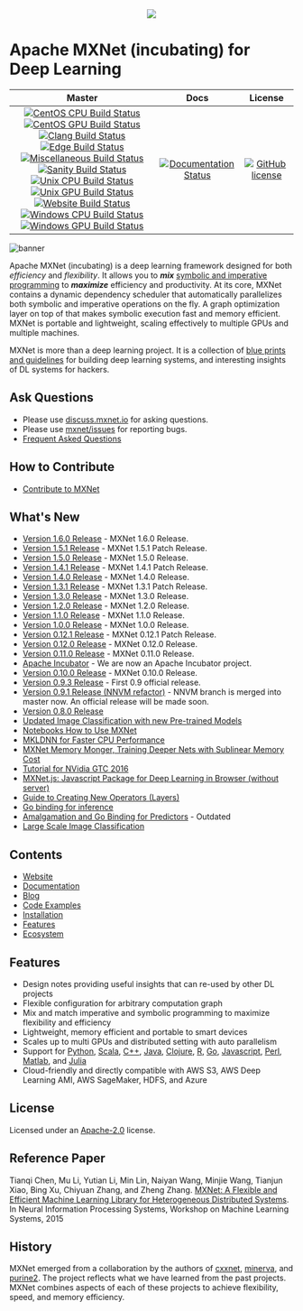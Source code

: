 <!--- Licensed to the Apache Software Foundation (ASF) under one -->
<!--- or more contributor license agreements.  See the NOTICE file -->
<!--- distributed with this work for additional information -->
<!--- regarding copyright ownership.  The ASF licenses this file -->
<!--- to you under the Apache License, Version 2.0 (the -->
<!--- "License"); you may not use this file except in compliance -->
<!--- with the License.  You may obtain a copy of the License at -->

<!---   http://www.apache.org/licenses/LICENSE-2.0 -->

<!--- Unless required by applicable law or agreed to in writing, -->
<!--- software distributed under the License is distributed on an -->
<!--- "AS IS" BASIS, WITHOUT WARRANTIES OR CONDITIONS OF ANY -->
<!--- KIND, either express or implied.  See the License for the -->
<!--- specific language governing permissions and limitations -->
<!--- under the License. -->



<div align="center">
  <a href="https://mxnet.apache.org/"><img src="https://raw.githubusercontent.com/dmlc/web-data/master/mxnet/image/mxnet_logo_2.png"></a><br>
</div>

Apache MXNet (incubating) for Deep Learning
=====
| Master         | Docs          | License  |
| :-------------:|:-------------:|:--------:|
[![CentOS CPU Build Status](http://jenkins.mxnet-ci.amazon-ml.com/job/mxnet-validation/job/centos-cpu/job/master/badge/icon?subject=build%20centos%20cpu)](http://jenkins.mxnet-ci.amazon-ml.com/job/mxnet-validation/job/centos-cpu/job/master/) [![CentOS GPU Build Status](http://jenkins.mxnet-ci.amazon-ml.com/job/mxnet-validation/job/centos-gpu/job/master/badge/icon?subject=build%20centos%20gpu)](http://jenkins.mxnet-ci.amazon-ml.com/job/mxnet-validation/job/centos-gpu/job/master/) [![Clang Build Status](http://jenkins.mxnet-ci.amazon-ml.com/job/mxnet-validation/job/clang/job/master/badge/icon?subject=build%20clang)](http://jenkins.mxnet-ci.amazon-ml.com/job/mxnet-validation/job/clang/job/master/) <br> [![Edge Build Status](http://jenkins.mxnet-ci.amazon-ml.com/job/mxnet-validation/job/edge/job/master/badge/icon?subject=build%20edge)](http://jenkins.mxnet-ci.amazon-ml.com/job/mxnet-validation/job/edge/job/master/) [![Miscellaneous Build Status](http://jenkins.mxnet-ci.amazon-ml.com/job/mxnet-validation/job/miscellaneous/job/master/badge/icon?subject=build%20miscellaneous)](http://jenkins.mxnet-ci.amazon-ml.com/job/mxnet-validation/job/miscellaneous/job/master/) [![Sanity Build Status](http://jenkins.mxnet-ci.amazon-ml.com/job/mxnet-validation/job/sanity/job/master/badge/icon?subject=build%20sanity)](http://jenkins.mxnet-ci.amazon-ml.com/job/mxnet-validation/job/sanity/job/master/) <br> [![Unix CPU Build Status](http://jenkins.mxnet-ci.amazon-ml.com/job/mxnet-validation/job/unix-cpu/job/master/badge/icon?subject=build%20unix%20cpu)](http://jenkins.mxnet-ci.amazon-ml.com/job/mxnet-validation/job/unix-cpu/job/master/) [![Unix GPU Build Status](http://jenkins.mxnet-ci.amazon-ml.com/job/mxnet-validation/job/unix-gpu/job/master/badge/icon?subject=build%20unix%20gpu)](http://jenkins.mxnet-ci.amazon-ml.com/job/mxnet-validation/job/unix-gpu/job/master/) [![Website Build Status](http://jenkins.mxnet-ci.amazon-ml.com/job/mxnet-validation/job/website/job/master/badge/icon?subject=build%20website)](http://jenkins.mxnet-ci.amazon-ml.com/job/mxnet-validation/job/website/job/master/) <br> [![Windows CPU Build Status](http://jenkins.mxnet-ci.amazon-ml.com/job/mxnet-validation/job/windows-cpu/job/master/badge/icon?subject=build%20windows%20cpu)](http://jenkins.mxnet-ci.amazon-ml.com/job/mxnet-validation/job/windows-cpu/job/master/) [![Windows GPU Build Status](http://jenkins.mxnet-ci.amazon-ml.com/job/mxnet-validation/job/windows-gpu/job/master/badge/icon?subject=build%20windows%20gpu)](http://jenkins.mxnet-ci.amazon-ml.com/job/mxnet-validation/job/windows-gpu/job/master/) | [![Documentation Status](http://jenkins.mxnet-ci.amazon-ml.com/job/restricted-website-build/badge/icon)](https://mxnet.apache.org/) | [![GitHub license](http://dmlc.github.io/img/apache2.svg)](./LICENSE) |

![banner](https://raw.githubusercontent.com/dmlc/web-data/master/mxnet/image/banner.png)

Apache MXNet (incubating) is a deep learning framework designed for both *efficiency* and *flexibility*.
It allows you to ***mix*** [symbolic and imperative programming](https://mxnet.apache.org/api/architecture/program_model)
to ***maximize*** efficiency and productivity.
At its core, MXNet contains a dynamic dependency scheduler that automatically parallelizes both symbolic and imperative operations on the fly.
A graph optimization layer on top of that makes symbolic execution fast and memory efficient.
MXNet is portable and lightweight, scaling effectively to multiple GPUs and multiple machines.

MXNet is more than a deep learning project. It is a collection of
[blue prints and guidelines](https://mxnet.apache.org/api/architecture/overview) for building
deep learning systems, and interesting insights of DL systems for hackers.

Ask Questions
-------------
* Please use [discuss.mxnet.io](https://discuss.mxnet.io/) for asking questions.
* Please use [mxnet/issues](https://github.com/apache/incubator-mxnet/issues) for reporting bugs.
* [Frequent Asked Questions](https://mxnet.apache.org/faq/faq.html)

How to Contribute
-----------------
* [Contribute to MXNet](https://mxnet.apache.org/community/contribute.html)

What's New
----------
* [Version 1.6.0 Release](https://github.com/apache/incubator-mxnet/releases/tag/1.6.0) - MXNet 1.6.0 Release.
* [Version 1.5.1 Release](https://github.com/apache/incubator-mxnet/releases/tag/1.5.1) - MXNet 1.5.1 Patch Release.
* [Version 1.5.0 Release](https://github.com/apache/incubator-mxnet/releases/tag/1.5.0) - MXNet 1.5.0 Release.
* [Version 1.4.1 Release](https://github.com/apache/incubator-mxnet/releases/tag/1.4.1) - MXNet 1.4.1 Patch Release.
* [Version 1.4.0 Release](https://github.com/apache/incubator-mxnet/releases/tag/1.4.0) - MXNet 1.4.0 Release.
* [Version 1.3.1 Release](https://github.com/apache/incubator-mxnet/releases/tag/1.3.1) - MXNet 1.3.1 Patch Release.
* [Version 1.3.0 Release](https://github.com/apache/incubator-mxnet/releases/tag/1.3.0) - MXNet 1.3.0 Release.
* [Version 1.2.0 Release](https://github.com/apache/incubator-mxnet/releases/tag/1.2.0) - MXNet 1.2.0 Release.
* [Version 1.1.0 Release](https://github.com/apache/incubator-mxnet/releases/tag/1.1.0) - MXNet 1.1.0 Release.
* [Version 1.0.0 Release](https://github.com/apache/incubator-mxnet/releases/tag/1.0.0) - MXNet 1.0.0 Release.
* [Version 0.12.1 Release](https://github.com/apache/incubator-mxnet/releases/tag/0.12.1) - MXNet 0.12.1 Patch Release.
* [Version 0.12.0 Release](https://github.com/apache/incubator-mxnet/releases/tag/0.12.0) - MXNet 0.12.0 Release.
* [Version 0.11.0 Release](https://github.com/apache/incubator-mxnet/releases/tag/0.11.0) - MXNet 0.11.0 Release.
* [Apache Incubator](http://incubator.apache.org/projects/mxnet.html) - We are now an Apache Incubator project.
* [Version 0.10.0 Release](https://github.com/dmlc/mxnet/releases/tag/v0.10.0) - MXNet 0.10.0 Release.
* [Version 0.9.3 Release](./docs/architecture/release_note_0_9.md) - First 0.9 official release.
* [Version 0.9.1 Release (NNVM refactor)](./docs/architecture/release_note_0_9.md) - NNVM branch is merged into master now. An official release will be made soon.
* [Version 0.8.0 Release](https://github.com/dmlc/mxnet/releases/tag/v0.8.0)
* [Updated Image Classification with new Pre-trained Models](./example/image-classification)
* [Notebooks How to Use MXNet](https://github.com/d2l-ai/d2l-en)
* [MKLDNN for Faster CPU Performance](docs/python_docs/python/tutorials/performance/backend/mkldnn/mkldnn_readme.md)
* [MXNet Memory Monger, Training Deeper Nets with Sublinear Memory Cost](https://github.com/dmlc/mxnet-memonger)
* [Tutorial for NVidia GTC 2016](https://github.com/dmlc/mxnet-gtc-tutorial)
* [MXNet.js: Javascript Package for Deep Learning in Browser (without server)](https://github.com/dmlc/mxnet.js/)
* [Guide to Creating New Operators (Layers)](https://mxnet.apache.org/api/faq/new_op)
* [Go binding for inference](https://github.com/songtianyi/go-mxnet-predictor)
* [Amalgamation and Go Binding for Predictors](https://github.com/jdeng/gomxnet/) - Outdated
* [Large Scale Image Classification](https://github.com/apache/incubator-mxnet/tree/master/example/image-classification)

Contents
--------
* [Website](https://mxnet.apache.org)
* [Documentation](https://mxnet.apache.org/api)
* [Blog](https://mxnet.apache.org/blog)
* [Code Examples](https://github.com/apache/incubator-mxnet/tree/master/example)
* [Installation](https://mxnet.apache.org/get_started)
* [Features](https://mxnet.apache.org/features)
* [Ecosystem](https://mxnet.apache.org/ecosystem)

Features
--------
* Design notes providing useful insights that can re-used by other DL projects
* Flexible configuration for arbitrary computation graph
* Mix and match imperative and symbolic programming to maximize flexibility and efficiency
* Lightweight, memory efficient and portable to smart devices
* Scales up to multi GPUs and distributed setting with auto parallelism
* Support for [Python](https://mxnet.apache.org/api/python), [Scala](https://mxnet.apache.org/api/scala), [C++](https://mxnet.apache.org/api/cpp), [Java](https://mxnet.apache.org/api/java), [Clojure](https://mxnet.apache.org/api/clojure), [R](https://mxnet.apache.org/api/r), [Go](https://github.com/jdeng/gomxnet/), [Javascript](https://github.com/dmlc/mxnet.js/), [Perl](https://mxnet.apache.org/api/perl), [Matlab](https://github.com/apache/incubator-mxnet/tree/master/matlab), and [Julia](https://mxnet.apache.org/api/julia)
* Cloud-friendly and directly compatible with AWS S3, AWS Deep Learning AMI, AWS SageMaker, HDFS, and Azure

License
-------
Licensed under an [Apache-2.0](https://github.com/apache/incubator-mxnet/blob/master/LICENSE) license.

Reference Paper
---------------

Tianqi Chen, Mu Li, Yutian Li, Min Lin, Naiyan Wang, Minjie Wang, Tianjun Xiao,
Bing Xu, Chiyuan Zhang, and Zheng Zhang.
[MXNet: A Flexible and Efficient Machine Learning Library for Heterogeneous Distributed Systems](https://github.com/dmlc/web-data/raw/master/mxnet/paper/mxnet-learningsys.pdf).
In Neural Information Processing Systems, Workshop on Machine Learning Systems, 2015

History
-------
MXNet emerged from a collaboration by the authors of [cxxnet](https://github.com/dmlc/cxxnet), [minerva](https://github.com/dmlc/minerva), and [purine2](https://github.com/purine/purine2). The project reflects what we have learned from the past projects. MXNet combines aspects of each of these projects to achieve flexibility, speed, and memory efficiency.

